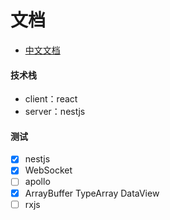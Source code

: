 # 文档
- [中文文档](https://docs.nestjs.cn/8/providers)


#### 技术栈
- client：react
- server：nestjs

#### 测试
- [x] nestjs
- [x] WebSocket
- [ ] apollo
- [x] ArrayBuffer TypeArray DataView
- [ ] rxjs
